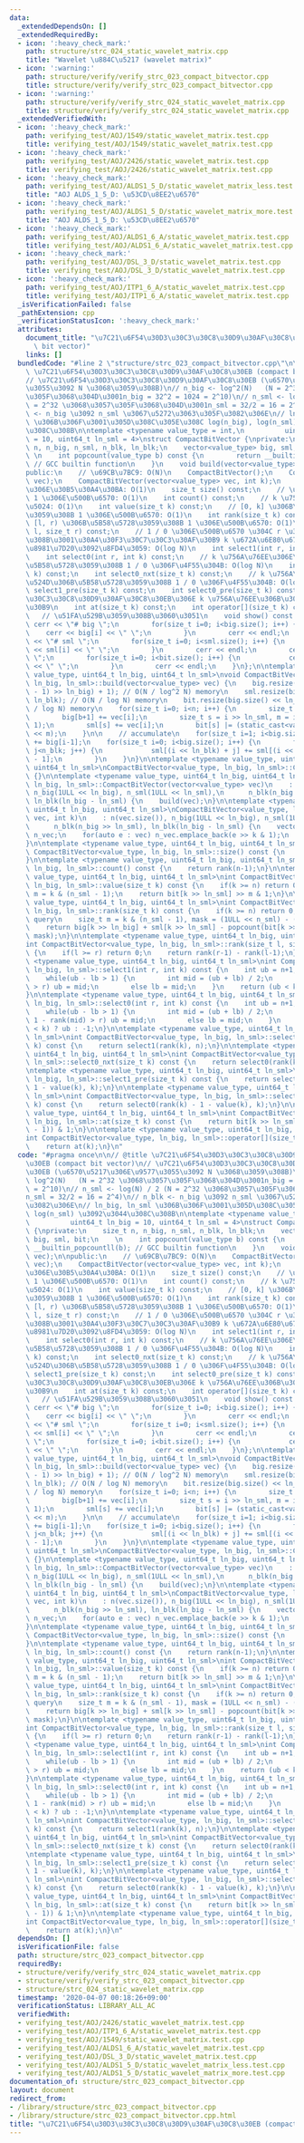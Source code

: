 ```yaml
---
data:
  _extendedDependsOn: []
  _extendedRequiredBy:
  - icon: ':heavy_check_mark:'
    path: structure/strc_024_static_wavelet_matrix.cpp
    title: "Wavelet \u884C\u5217 (wavelet matrix)"
  - icon: ':warning:'
    path: structure/verify/verify_strc_023_compact_bitvector.cpp
    title: structure/verify/verify_strc_023_compact_bitvector.cpp
  - icon: ':warning:'
    path: structure/verify/verify_strc_024_static_wavelet_matrix.cpp
    title: structure/verify/verify_strc_024_static_wavelet_matrix.cpp
  _extendedVerifiedWith:
  - icon: ':heavy_check_mark:'
    path: verifying_test/AOJ/1549/static_wavelet_matrix.test.cpp
    title: verifying_test/AOJ/1549/static_wavelet_matrix.test.cpp
  - icon: ':heavy_check_mark:'
    path: verifying_test/AOJ/2426/static_wavelet_matrix.test.cpp
    title: verifying_test/AOJ/2426/static_wavelet_matrix.test.cpp
  - icon: ':heavy_check_mark:'
    path: verifying_test/AOJ/ALDS1_5_D/static_wavelet_matrix_less.test.cpp
    title: "AOJ ALDS_1_5_D: \u53CD\u8EE2\u6570"
  - icon: ':heavy_check_mark:'
    path: verifying_test/AOJ/ALDS1_5_D/static_wavelet_matrix_more.test.cpp
    title: "AOJ ALDS_1_5_D: \u53CD\u8EE2\u6570"
  - icon: ':heavy_check_mark:'
    path: verifying_test/AOJ/ALDS1_6_A/static_wavelet_matrix.test.cpp
    title: verifying_test/AOJ/ALDS1_6_A/static_wavelet_matrix.test.cpp
  - icon: ':heavy_check_mark:'
    path: verifying_test/AOJ/DSL_3_D/static_wavelet_matrix.test.cpp
    title: verifying_test/AOJ/DSL_3_D/static_wavelet_matrix.test.cpp
  - icon: ':heavy_check_mark:'
    path: verifying_test/AOJ/ITP1_6_A/static_wavelet_matrix.test.cpp
    title: verifying_test/AOJ/ITP1_6_A/static_wavelet_matrix.test.cpp
  _isVerificationFailed: false
  _pathExtension: cpp
  _verificationStatusIcon: ':heavy_check_mark:'
  attributes:
    document_title: "\u7C21\u6F54\u30D3\u30C3\u30C8\u30D9\u30AF\u30C8\u30EB (compact\
      \ bit vector)"
    links: []
  bundledCode: "#line 2 \"structure/strc_023_compact_bitvector.cpp\"\n\n// @title\
    \ \u7C21\u6F54\u30D3\u30C3\u30C8\u30D9\u30AF\u30C8\u30EB (compact bit vector)\n\
    // \u7C21\u6F54\u30D3\u30C3\u30C8\u30D9\u30AF\u30C8\u30EB (\u6570\u5217\u306E\u9577\
    \u3055\u3092 N \u3068\u3059\u308B)\n// n_big <- log^2(N)   (N = 2^32 \u3068\u3057\
    \u305F\u3068\u304D\u3001n_big = 32^2 = 1024 = 2^10)\n// n_sml <- log(N) / 2 (N\
    \ = 2^32 \u3068\u3057\u305F\u3068\u304D\u3001n_sml = 32/2 = 16 = 2^4)\n// n_blk\
    \ <- n_big \u3092 n_sml \u3067\u5272\u3063\u305F\u3082\u306E\n// ln_big, ln_sml\
    \ \u306B\u306F\u3001\u305D\u308C\u305E\u308C log(n_big), log(n_sml) \u3092\u3044\
    \u308C\u308B\n\ntemplate <typename value_type = int,\n          uint64_t ln_big\
    \ = 10, uint64_t ln_sml = 4>\nstruct CompactBitVector {\nprivate:\n    size_t\
    \ n, n_big, n_sml, n_blk, ln_blk;\n    vector<value_type> big, sml, bit;\n   \
    \ \n    int popcount(value_type b) const {\n        return __builtin_popcountll(b);\
    \ // GCC builtin function\n    }\n    void build(vector<value_type> vec);\n\n\
    public:\n    // \u69CB\u7BC9: O(N)\n    CompactBitVector();\n    CompactBitVector(vector<value_type>\
    \ vec);\n    CompactBitVector(vector<value_type> vec, int k);\n    // \u6570\u5217\
    \u306E\u30B5\u30A4\u30BA: O(1)\n    size_t size() const;\n    // \u5168\u4F53\u306E\
    \ 1 \u306E\u500B\u6570: O(1)\n    int count() const;\n    // k \u756A\u76EE\u306E\
    \u5024: O(1)\n    int value(size_t k) const;\n    // [0, k] \u306B\u5B58\u5728\
    \u3059\u308B 1 \u306E\u500B\u6570: O(1)\n    int rank(size_t k) const;\n    //\
    \ [l, r) \u306B\u5B58\u5728\u3059\u308B 1 \u306E\u500B\u6570: O(1)\n    int rank(size_t\
    \ l, size_t r) const;\n    // 1 / 0 \u306E\u500B\u6570 \u304C r \u3092\u8D85\u3048\
    \u308B\u3001\u30A4\u30F3\u30C7\u30C3\u30AF\u30B9 k \u672A\u6E80\u6700\u5C0F\u306E\
    \u8981\u7D20\u3092\u8FD4\u3059: O(log N)\n    int select1(int r, int k) const;\n\
    \    int select0(int r, int k) const;\n    // k \u756A\u76EE\u306E\u6B21\u306B\
    \u5B58\u5728\u3059\u308B 1 / 0 \u306F\u4F55\u304B: O(log N)\n    int select1_nxt(size_t\
    \ k) const;\n    int select0_nxt(size_t k) const;\n    // k \u756A\u76EE\u306E\
    \u524D\u306B\u5B58\u5728\u3059\u308B 1 / 0 \u306F\u4F55\u304B: O(log N)\n    int\
    \ select1_pre(size_t k) const;\n    int select0_pre(size_t k) const;\n    // \u30D3\
    \u30C3\u30C8\u30D9\u30AF\u30C8\u30EB\u306E k \u756A\u76EE\u306B\u30A2\u30AF\u30BB\
    \u30B9\n    int at(size_t k) const;\n    int operator[](size_t k) const;\n\n \
    \   // \u51FA\u529B\u3059\u308B\u3060\u3051\n    void show() const {\n       \
    \ cerr << \"# big \";\n        for(size_t i=0; i<big.size(); i++) {\n        \
    \    cerr << big[i] << \" \";\n        }\n        cerr << endl;\n        cerr\
    \ << \"# sml \";\n        for(size_t i=0; i<sml.size(); i++) {\n            cerr\
    \ << sml[i] << \" \";\n        }\n        cerr << endl;\n        cerr << \"# bit\
    \ \";\n        for(size_t i=0; i<bit.size(); i++) {\n            cerr << bit[i]\
    \ << \" \";\n        }\n        cerr << endl;\n    }\n};\n\ntemplate <typename\
    \ value_type, uint64_t ln_big, uint64_t ln_sml>\nvoid CompactBitVector<value_type,\
    \ ln_big, ln_sml>::build(vector<value_type> vec) {\n    big.resize(((n + n_big\
    \ - 1) >> ln_big) + 1); // O(N / log^2 N) memory\n    sml.resize(big.size() <<\
    \ ln_blk); // O(N / log N) memory\n    bit.resize(big.size() << ln_blk); // O(N\
    \ / log N) memory\n    for(size_t i=0; i<n; i++) {\n        size_t b = i >> ln_big;\n\
    \        big[b+1] += vec[i];\n        size_t s = i >> ln_sml, m = i & (n_sml -\
    \ 1);\n        sml[s] += vec[i];\n        bit[s] |= (static_cast<value_type>(vec[i])\
    \ << m);\n    }\n\n    // accumulate\n    for(size_t i=1; i<big.size(); i++) big[i]\
    \ += big[i-1];\n    for(size_t i=0; i<big.size(); i++) {\n        for(size_t j=1;\
    \ j<n_blk; j++) {\n            sml[(i << ln_blk) + j] += sml[(i << ln_blk) + j\
    \ - 1];\n        }\n    }\n}\n\ntemplate <typename value_type, uint64_t ln_big,\
    \ uint64_t ln_sml>\nCompactBitVector<value_type, ln_big, ln_sml>::CompactBitVector()\
    \ {}\n\ntemplate <typename value_type, uint64_t ln_big, uint64_t ln_sml>\nCompactBitVector<value_type,\
    \ ln_big, ln_sml>::CompactBitVector(vector<value_type> vec)\n    : n(vec.size()),\
    \ n_big(1ULL << ln_big), n_sml(1ULL << ln_sml),\n      n_blk(n_big >> ln_sml),\
    \ ln_blk(ln_big - ln_sml) {\n    build(vec);\n}\n\ntemplate <typename value_type,\
    \ uint64_t ln_big, uint64_t ln_sml>\nCompactBitVector<value_type, ln_big, ln_sml>::CompactBitVector(vector<value_type>\
    \ vec, int k)\n    : n(vec.size()), n_big(1ULL << ln_big), n_sml(1ULL << ln_sml),\n\
    \      n_blk(n_big >> ln_sml), ln_blk(ln_big - ln_sml) {\n    vector<value_type>\
    \ n_vec;\n    for(auto e : vec) n_vec.emplace_back(e >> k & 1);\n    build(n_vec);\n\
    }\n\ntemplate <typename value_type, uint64_t ln_big, uint64_t ln_sml>\nsize_t\
    \ CompactBitVector<value_type, ln_big, ln_sml>::size() const {\n    return n;\n\
    }\n\ntemplate <typename value_type, uint64_t ln_big, uint64_t ln_sml>\nint CompactBitVector<value_type,\
    \ ln_big, ln_sml>::count() const {\n    return rank(n-1);\n}\n\ntemplate <typename\
    \ value_type, uint64_t ln_big, uint64_t ln_sml>\nint CompactBitVector<value_type,\
    \ ln_big, ln_sml>::value(size_t k) const {\n    if(k >= n) return 0;\n    size_t\
    \ m = k & (n_sml - 1);\n    return bit[k >> ln_sml] >> m & 1;\n}\n\ntemplate <typename\
    \ value_type, uint64_t ln_big, uint64_t ln_sml>\nint CompactBitVector<value_type,\
    \ ln_big, ln_sml>::rank(size_t k) const {\n    if(k >= n) return 0; // for range\
    \ query\n    size_t m = k & (n_sml - 1), mask = (1ULL << n_sml) - (1ULL << (m+1));\n\
    \    return big[k >> ln_big] + sml[k >> ln_sml] - popcount(bit[k >> ln_sml] &\
    \ mask);\n}\n\ntemplate <typename value_type, uint64_t ln_big, uint64_t ln_sml>\n\
    int CompactBitVector<value_type, ln_big, ln_sml>::rank(size_t l, size_t r) const\
    \ {\n    if(l >= r) return 0;\n    return rank(r-1) - rank(l-1);\n}\n\ntemplate\
    \ <typename value_type, uint64_t ln_big, uint64_t ln_sml>\nint CompactBitVector<value_type,\
    \ ln_big, ln_sml>::select1(int r, int k) const {\n    int ub = n+1, lb = -1;\n\
    \    while(ub - lb > 1) {\n        int mid = (ub + lb) / 2;\n        if(rank(mid)\
    \ > r) ub = mid;\n        else lb = mid;\n    }\n    return (ub < k) ? ub : -1;\n\
    }\n\ntemplate <typename value_type, uint64_t ln_big, uint64_t ln_sml>\nint CompactBitVector<value_type,\
    \ ln_big, ln_sml>::select0(int r, int k) const {\n    int ub = n+1, lb = -1;\n\
    \    while(ub - lb > 1) {\n        int mid = (ub + lb) / 2;\n        if(mid +\
    \ 1 - rank(mid) > r) ub = mid;\n        else lb = mid;\n    }\n    return (ub\
    \ < k) ? ub : -1;\n}\n\ntemplate <typename value_type, uint64_t ln_big, uint64_t\
    \ ln_sml>\nint CompactBitVector<value_type, ln_big, ln_sml>::select1_nxt(size_t\
    \ k) const {\n    return select1(rank(k), n);\n}\n\ntemplate <typename value_type,\
    \ uint64_t ln_big, uint64_t ln_sml>\nint CompactBitVector<value_type, ln_big,\
    \ ln_sml>::select0_nxt(size_t k) const {\n    return select0(rank(k), n);\n}\n\
    \ntemplate <typename value_type, uint64_t ln_big, uint64_t ln_sml>\nint CompactBitVector<value_type,\
    \ ln_big, ln_sml>::select1_pre(size_t k) const {\n    return select1(rank(k) -\
    \ 1 - value(k), k);\n}\n\ntemplate <typename value_type, uint64_t ln_big, uint64_t\
    \ ln_sml>\nint CompactBitVector<value_type, ln_big, ln_sml>::select0_pre(size_t\
    \ k) const {\n    return select0(rank(k) - 1 - value(k), k);\n}\n\ntemplate <typename\
    \ value_type, uint64_t ln_big, uint64_t ln_sml>\nint CompactBitVector<value_type,\
    \ ln_big, ln_sml>::at(size_t k) const {\n    return bit[k >> ln_sml] >> (k & (n_sml\
    \ - 1)) & 1;\n}\n\ntemplate <typename value_type, uint64_t ln_big, uint64_t ln_sml>\n\
    int CompactBitVector<value_type, ln_big, ln_sml>::operator[](size_t k) const {\n\
    \    return at(k);\n}\n"
  code: "#pragma once\n\n// @title \u7C21\u6F54\u30D3\u30C3\u30C8\u30D9\u30AF\u30C8\
    \u30EB (compact bit vector)\n// \u7C21\u6F54\u30D3\u30C3\u30C8\u30D9\u30AF\u30C8\
    \u30EB (\u6570\u5217\u306E\u9577\u3055\u3092 N \u3068\u3059\u308B)\n// n_big <-\
    \ log^2(N)   (N = 2^32 \u3068\u3057\u305F\u3068\u304D\u3001n_big = 32^2 = 1024\
    \ = 2^10)\n// n_sml <- log(N) / 2 (N = 2^32 \u3068\u3057\u305F\u3068\u304D\u3001\
    n_sml = 32/2 = 16 = 2^4)\n// n_blk <- n_big \u3092 n_sml \u3067\u5272\u3063\u305F\
    \u3082\u306E\n// ln_big, ln_sml \u306B\u306F\u3001\u305D\u308C\u305E\u308C log(n_big),\
    \ log(n_sml) \u3092\u3044\u308C\u308B\n\ntemplate <typename value_type = int,\n\
    \          uint64_t ln_big = 10, uint64_t ln_sml = 4>\nstruct CompactBitVector\
    \ {\nprivate:\n    size_t n, n_big, n_sml, n_blk, ln_blk;\n    vector<value_type>\
    \ big, sml, bit;\n    \n    int popcount(value_type b) const {\n        return\
    \ __builtin_popcountll(b); // GCC builtin function\n    }\n    void build(vector<value_type>\
    \ vec);\n\npublic:\n    // \u69CB\u7BC9: O(N)\n    CompactBitVector();\n    CompactBitVector(vector<value_type>\
    \ vec);\n    CompactBitVector(vector<value_type> vec, int k);\n    // \u6570\u5217\
    \u306E\u30B5\u30A4\u30BA: O(1)\n    size_t size() const;\n    // \u5168\u4F53\u306E\
    \ 1 \u306E\u500B\u6570: O(1)\n    int count() const;\n    // k \u756A\u76EE\u306E\
    \u5024: O(1)\n    int value(size_t k) const;\n    // [0, k] \u306B\u5B58\u5728\
    \u3059\u308B 1 \u306E\u500B\u6570: O(1)\n    int rank(size_t k) const;\n    //\
    \ [l, r) \u306B\u5B58\u5728\u3059\u308B 1 \u306E\u500B\u6570: O(1)\n    int rank(size_t\
    \ l, size_t r) const;\n    // 1 / 0 \u306E\u500B\u6570 \u304C r \u3092\u8D85\u3048\
    \u308B\u3001\u30A4\u30F3\u30C7\u30C3\u30AF\u30B9 k \u672A\u6E80\u6700\u5C0F\u306E\
    \u8981\u7D20\u3092\u8FD4\u3059: O(log N)\n    int select1(int r, int k) const;\n\
    \    int select0(int r, int k) const;\n    // k \u756A\u76EE\u306E\u6B21\u306B\
    \u5B58\u5728\u3059\u308B 1 / 0 \u306F\u4F55\u304B: O(log N)\n    int select1_nxt(size_t\
    \ k) const;\n    int select0_nxt(size_t k) const;\n    // k \u756A\u76EE\u306E\
    \u524D\u306B\u5B58\u5728\u3059\u308B 1 / 0 \u306F\u4F55\u304B: O(log N)\n    int\
    \ select1_pre(size_t k) const;\n    int select0_pre(size_t k) const;\n    // \u30D3\
    \u30C3\u30C8\u30D9\u30AF\u30C8\u30EB\u306E k \u756A\u76EE\u306B\u30A2\u30AF\u30BB\
    \u30B9\n    int at(size_t k) const;\n    int operator[](size_t k) const;\n\n \
    \   // \u51FA\u529B\u3059\u308B\u3060\u3051\n    void show() const {\n       \
    \ cerr << \"# big \";\n        for(size_t i=0; i<big.size(); i++) {\n        \
    \    cerr << big[i] << \" \";\n        }\n        cerr << endl;\n        cerr\
    \ << \"# sml \";\n        for(size_t i=0; i<sml.size(); i++) {\n            cerr\
    \ << sml[i] << \" \";\n        }\n        cerr << endl;\n        cerr << \"# bit\
    \ \";\n        for(size_t i=0; i<bit.size(); i++) {\n            cerr << bit[i]\
    \ << \" \";\n        }\n        cerr << endl;\n    }\n};\n\ntemplate <typename\
    \ value_type, uint64_t ln_big, uint64_t ln_sml>\nvoid CompactBitVector<value_type,\
    \ ln_big, ln_sml>::build(vector<value_type> vec) {\n    big.resize(((n + n_big\
    \ - 1) >> ln_big) + 1); // O(N / log^2 N) memory\n    sml.resize(big.size() <<\
    \ ln_blk); // O(N / log N) memory\n    bit.resize(big.size() << ln_blk); // O(N\
    \ / log N) memory\n    for(size_t i=0; i<n; i++) {\n        size_t b = i >> ln_big;\n\
    \        big[b+1] += vec[i];\n        size_t s = i >> ln_sml, m = i & (n_sml -\
    \ 1);\n        sml[s] += vec[i];\n        bit[s] |= (static_cast<value_type>(vec[i])\
    \ << m);\n    }\n\n    // accumulate\n    for(size_t i=1; i<big.size(); i++) big[i]\
    \ += big[i-1];\n    for(size_t i=0; i<big.size(); i++) {\n        for(size_t j=1;\
    \ j<n_blk; j++) {\n            sml[(i << ln_blk) + j] += sml[(i << ln_blk) + j\
    \ - 1];\n        }\n    }\n}\n\ntemplate <typename value_type, uint64_t ln_big,\
    \ uint64_t ln_sml>\nCompactBitVector<value_type, ln_big, ln_sml>::CompactBitVector()\
    \ {}\n\ntemplate <typename value_type, uint64_t ln_big, uint64_t ln_sml>\nCompactBitVector<value_type,\
    \ ln_big, ln_sml>::CompactBitVector(vector<value_type> vec)\n    : n(vec.size()),\
    \ n_big(1ULL << ln_big), n_sml(1ULL << ln_sml),\n      n_blk(n_big >> ln_sml),\
    \ ln_blk(ln_big - ln_sml) {\n    build(vec);\n}\n\ntemplate <typename value_type,\
    \ uint64_t ln_big, uint64_t ln_sml>\nCompactBitVector<value_type, ln_big, ln_sml>::CompactBitVector(vector<value_type>\
    \ vec, int k)\n    : n(vec.size()), n_big(1ULL << ln_big), n_sml(1ULL << ln_sml),\n\
    \      n_blk(n_big >> ln_sml), ln_blk(ln_big - ln_sml) {\n    vector<value_type>\
    \ n_vec;\n    for(auto e : vec) n_vec.emplace_back(e >> k & 1);\n    build(n_vec);\n\
    }\n\ntemplate <typename value_type, uint64_t ln_big, uint64_t ln_sml>\nsize_t\
    \ CompactBitVector<value_type, ln_big, ln_sml>::size() const {\n    return n;\n\
    }\n\ntemplate <typename value_type, uint64_t ln_big, uint64_t ln_sml>\nint CompactBitVector<value_type,\
    \ ln_big, ln_sml>::count() const {\n    return rank(n-1);\n}\n\ntemplate <typename\
    \ value_type, uint64_t ln_big, uint64_t ln_sml>\nint CompactBitVector<value_type,\
    \ ln_big, ln_sml>::value(size_t k) const {\n    if(k >= n) return 0;\n    size_t\
    \ m = k & (n_sml - 1);\n    return bit[k >> ln_sml] >> m & 1;\n}\n\ntemplate <typename\
    \ value_type, uint64_t ln_big, uint64_t ln_sml>\nint CompactBitVector<value_type,\
    \ ln_big, ln_sml>::rank(size_t k) const {\n    if(k >= n) return 0; // for range\
    \ query\n    size_t m = k & (n_sml - 1), mask = (1ULL << n_sml) - (1ULL << (m+1));\n\
    \    return big[k >> ln_big] + sml[k >> ln_sml] - popcount(bit[k >> ln_sml] &\
    \ mask);\n}\n\ntemplate <typename value_type, uint64_t ln_big, uint64_t ln_sml>\n\
    int CompactBitVector<value_type, ln_big, ln_sml>::rank(size_t l, size_t r) const\
    \ {\n    if(l >= r) return 0;\n    return rank(r-1) - rank(l-1);\n}\n\ntemplate\
    \ <typename value_type, uint64_t ln_big, uint64_t ln_sml>\nint CompactBitVector<value_type,\
    \ ln_big, ln_sml>::select1(int r, int k) const {\n    int ub = n+1, lb = -1;\n\
    \    while(ub - lb > 1) {\n        int mid = (ub + lb) / 2;\n        if(rank(mid)\
    \ > r) ub = mid;\n        else lb = mid;\n    }\n    return (ub < k) ? ub : -1;\n\
    }\n\ntemplate <typename value_type, uint64_t ln_big, uint64_t ln_sml>\nint CompactBitVector<value_type,\
    \ ln_big, ln_sml>::select0(int r, int k) const {\n    int ub = n+1, lb = -1;\n\
    \    while(ub - lb > 1) {\n        int mid = (ub + lb) / 2;\n        if(mid +\
    \ 1 - rank(mid) > r) ub = mid;\n        else lb = mid;\n    }\n    return (ub\
    \ < k) ? ub : -1;\n}\n\ntemplate <typename value_type, uint64_t ln_big, uint64_t\
    \ ln_sml>\nint CompactBitVector<value_type, ln_big, ln_sml>::select1_nxt(size_t\
    \ k) const {\n    return select1(rank(k), n);\n}\n\ntemplate <typename value_type,\
    \ uint64_t ln_big, uint64_t ln_sml>\nint CompactBitVector<value_type, ln_big,\
    \ ln_sml>::select0_nxt(size_t k) const {\n    return select0(rank(k), n);\n}\n\
    \ntemplate <typename value_type, uint64_t ln_big, uint64_t ln_sml>\nint CompactBitVector<value_type,\
    \ ln_big, ln_sml>::select1_pre(size_t k) const {\n    return select1(rank(k) -\
    \ 1 - value(k), k);\n}\n\ntemplate <typename value_type, uint64_t ln_big, uint64_t\
    \ ln_sml>\nint CompactBitVector<value_type, ln_big, ln_sml>::select0_pre(size_t\
    \ k) const {\n    return select0(rank(k) - 1 - value(k), k);\n}\n\ntemplate <typename\
    \ value_type, uint64_t ln_big, uint64_t ln_sml>\nint CompactBitVector<value_type,\
    \ ln_big, ln_sml>::at(size_t k) const {\n    return bit[k >> ln_sml] >> (k & (n_sml\
    \ - 1)) & 1;\n}\n\ntemplate <typename value_type, uint64_t ln_big, uint64_t ln_sml>\n\
    int CompactBitVector<value_type, ln_big, ln_sml>::operator[](size_t k) const {\n\
    \    return at(k);\n}\n"
  dependsOn: []
  isVerificationFile: false
  path: structure/strc_023_compact_bitvector.cpp
  requiredBy:
  - structure/verify/verify_strc_024_static_wavelet_matrix.cpp
  - structure/verify/verify_strc_023_compact_bitvector.cpp
  - structure/strc_024_static_wavelet_matrix.cpp
  timestamp: '2020-04-07 00:18:26+09:00'
  verificationStatus: LIBRARY_ALL_AC
  verifiedWith:
  - verifying_test/AOJ/2426/static_wavelet_matrix.test.cpp
  - verifying_test/AOJ/ITP1_6_A/static_wavelet_matrix.test.cpp
  - verifying_test/AOJ/1549/static_wavelet_matrix.test.cpp
  - verifying_test/AOJ/ALDS1_6_A/static_wavelet_matrix.test.cpp
  - verifying_test/AOJ/DSL_3_D/static_wavelet_matrix.test.cpp
  - verifying_test/AOJ/ALDS1_5_D/static_wavelet_matrix_less.test.cpp
  - verifying_test/AOJ/ALDS1_5_D/static_wavelet_matrix_more.test.cpp
documentation_of: structure/strc_023_compact_bitvector.cpp
layout: document
redirect_from:
- /library/structure/strc_023_compact_bitvector.cpp
- /library/structure/strc_023_compact_bitvector.cpp.html
title: "\u7C21\u6F54\u30D3\u30C3\u30C8\u30D9\u30AF\u30C8\u30EB (compact bit vector)"
---
```

